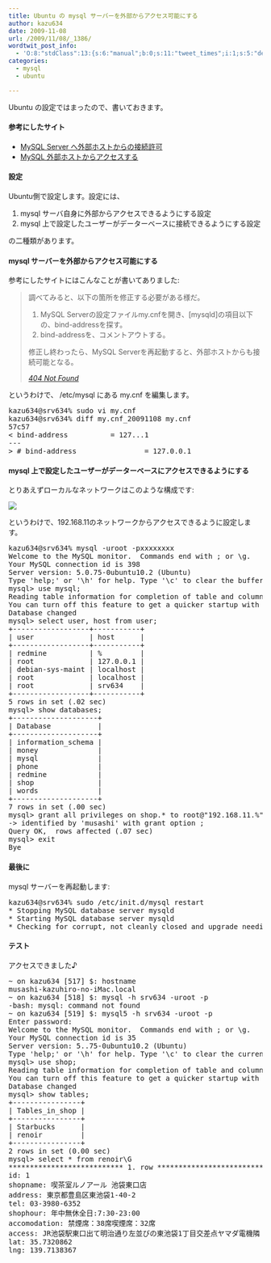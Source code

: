 ```yaml
---
title: Ubuntu の mysql サーバーを外部からアクセス可能にする
author: kazu634
date: 2009-11-08
url: /2009/11/08/_1386/
wordtwit_post_info:
  - 'O:8:"stdClass":13:{s:6:"manual";b:0;s:11:"tweet_times";i:1;s:5:"delay";i:0;s:7:"enabled";i:1;s:10:"separation";s:2:"60";s:7:"version";s:3:"3.7";s:14:"tweet_template";b:0;s:6:"status";i:2;s:6:"result";a:0:{}s:13:"tweet_counter";i:2;s:13:"tweet_log_ids";a:1:{i:0;i:4907;}s:9:"hash_tags";a:0:{}s:8:"accounts";a:1:{i:0;s:7:"kazu634";}}'
categories:
  - mysql
  - ubuntu

---
```

<div class="section">
<p>
    Ubuntu の設定ではまったので、書いておきます。
</p>
  
<h4>
    参考にしたサイト
</h4>
  
<ul>
<li>
<a href="http://www.ktsuge.com/blog/2008/01/19/mysql-server-%E3%81%B8%E5%A4%96%E9%83%A8%E3%83%9B%E3%82%B9%E3%83%88%E3%81%8B%E3%82%89%E3%81%AE%E6%8E%A5%E7%B6%9A%E8%A8%B1%E5%8F%AF/" onclick="__gaTracker('send', 'event', 'outbound-article', 'http://www.ktsuge.com/blog/2008/01/19/mysql-server-%E3%81%B8%E5%A4%96%E9%83%A8%E3%83%9B%E3%82%B9%E3%83%88%E3%81%8B%E3%82%89%E3%81%AE%E6%8E%A5%E7%B6%9A%E8%A8%B1%E5%8F%AF/', 'MySQL Server へ外部ホストからの接続許可');" target="_blank">MySQL Server へ外部ホストからの接続許可</a>
</li>
<li>
<a href="http://www.avant-tokyo.com/linux/mysql_host.html" onclick="__gaTracker('send', 'event', 'outbound-article', 'http://www.avant-tokyo.com/linux/mysql_host.html', 'MySQL 外部ホストからアクセスする');" target="_blank">MySQL 外部ホストからアクセスする</a>
</li>
</ul>
  
<h4>
    設定
</h4>
  
<p>
    Ubuntu側で設定します。設定には、
</p>
  
<ol>
<li>
      mysql サーバ自身に外部からアクセスできるようにする設定
</li>
<li>
      mysql 上で設定したユーザーがデーターベースに接続できるようにする設定
</li>
</ol>
  
<p>
    の二種類があります。
</p>
  
<h4>
    mysql サーバーを外部からアクセス可能にする
</h4>
  
<p>
    参考にしたサイトにはこんなことが書いてありました:
</p>
  
<blockquote title="404 Not Found" cite="http://www.ktsuge.com/blog/2008/01/19/mysql-server-%E3%81%B8%E5%A4%96%E9%83%A8%E3%83%9B%E3%82%B9%E3%83%88%E3%81%8B%E3%82%89%E3%81%AE%E6%8E%A5%E7%B6%9A%E8%A8%B1%E5%8F%AF/">
<p>
      調べてみると、以下の箇所を修正する必要がある様だ。
</p>
    
<ol>
<li>
        MySQL Serverの設定ファイルmy.cnfを開き、[mysqld]の項目以下の、bind-addressを探す。
</li>
<li>
        bind-addressを、コメントアウトする。
</li>
</ol>
    
<p>
      修正し終わったら、MySQL Serverを再起動すると、外部ホストからも接続可能となる。
</p>
    
<p>
<cite><a href="http://www.ktsuge.com/blog/2008/01/19/mysql-server-%E3%81%B8%E5%A4%96%E9%83%A8%E3%83%9B%E3%82%B9%E3%83%88%E3%81%8B%E3%82%89%E3%81%AE%E6%8E%A5%E7%B6%9A%E8%A8%B1%E5%8F%AF/" onclick="__gaTracker('send', 'event', 'outbound-article', 'http://www.ktsuge.com/blog/2008/01/19/mysql-server-%E3%81%B8%E5%A4%96%E9%83%A8%E3%83%9B%E3%82%B9%E3%83%88%E3%81%8B%E3%82%89%E3%81%AE%E6%8E%A5%E7%B6%9A%E8%A8%B1%E5%8F%AF/', '404 Not Found');" target="_blank">404 Not Found</a></cite>
</p>
</blockquote>
  
<p>
    というわけで、 /etc/mysql にある my.cnf を編集します。
</p>
  
<pre class="syntax-highlight">
kazu634@srv634% sudo vi my.cnf                                                       /etc/mysql <span class="synStatement">[</span><span class="synConstant">7304</span><span class="synStatement">]</span>
kazu634@srv634% diff my.cnf_20091108 my.cnf                                          /etc/mysql <span class="synStatement">[</span><span class="synConstant">7305</span><span class="synStatement">]</span>
57c57
<span class="synStatement">&#60;</span> <span class="synStatement">bind</span>-address          <span class="synStatement">=</span> <span class="synConstant">127</span>.<span class="synConstant"></span>.<span class="synConstant"></span>.<span class="synConstant">1</span>
---
<span class="synStatement">&#62;</span><span class="synComment"> # bind-address                = 127.0.0.1</span>
</pre>
  
<h4>
    mysql 上で設定したユーザーがデーターベースにアクセスできるようにする
</h4>
  
<p>
    とりあえずローカルなネットワークはこのような構成です:
</p>
  
<p>
<center>
</center>
</p>
  
<p>
<a href="http://flickr.com/photos/42332031@N02/4083965175/" onclick="__gaTracker('send', 'event', 'outbound-article', 'http://flickr.com/photos/42332031@N02/4083965175/', '');" title="network configuration"><img src="http://farm3.static.flickr.com/2542/4083965175_48e188704a.jpg" /></a>
</p></p> 
  
<p>
    というわけで、192.168.11のネットワークからアクセスできるように設定します。
</p>
  
<pre class="syntax-highlight">
kazu634@srv634% mysql -uroot -pxxxxxxxx                                                        ~ [<span class="synConstant">7291</span>]
Welcome <span class="synSpecial">to</span> the MySQL monitor.  Commands <span class="synSpecial">end</span> <span class="synSpecial">with</span> ; <span class="synStatement">or</span> \g.
Your MySQL connection id <span class="synSpecial">is</span> <span class="synConstant">398</span>
Server version: <span class="synConstant">5.0</span>.<span class="synConstant">75</span>-0ubuntu10.<span class="synConstant">2</span> (Ubuntu)
<span class="synSpecial">Type</span> <span class="synConstant">'help;'</span> <span class="synStatement">or</span> <span class="synConstant">'\h'</span> <span class="synSpecial">for</span> help. <span class="synSpecial">Type</span> <span class="synConstant">'\c'</span> <span class="synSpecial">to</span> clear the buffer.
mysql&#62; use mysql;
Reading <span class="synSpecial">table</span> information <span class="synSpecial">for</span> completion <span class="synSpecial">of</span> <span class="synSpecial">table</span> <span class="synStatement">and</span> <span class="synSpecial">column</span> names
You can turn off this feature <span class="synSpecial">to</span> get a quicker startup <span class="synSpecial">with</span> -A
Database changed
mysql&#62; <span class="synStatement">select</span> <span class="synSpecial">user</span>, host <span class="synSpecial">from</span> <span class="synSpecial">user</span>;
+<span class="synComment">------------------+-----------+</span>
| <span class="synSpecial">user</span>             | host      |
+<span class="synComment">------------------+-----------+</span>
| redmine          | %         |
| root             | <span class="synConstant">127.0</span>.<span class="synConstant">0.1</span> |
| debian-sys-maint | localhost |
| root             | localhost |
| root             | srv634    |
+<span class="synComment">------------------+-----------+</span>
<span class="synConstant">5</span> <span class="synSpecial">rows</span> <span class="synStatement">in</span> <span class="synStatement">set</span> (<span class="synConstant"></span>.<span class="synConstant">02</span> sec)
mysql&#62; show databases;
+<span class="synComment">--------------------+</span>
| Database           |
+<span class="synComment">--------------------+</span>
| information_schema |
| money              |
| mysql              |
| phone              |
| redmine            |
| shop               |
| words              |
+<span class="synComment">--------------------+</span>
<span class="synConstant">7</span> <span class="synSpecial">rows</span> <span class="synStatement">in</span> <span class="synStatement">set</span> (<span class="synConstant"></span>.<span class="synConstant">00</span> sec)
mysql&#62; <span class="synStatement">grant</span> <span class="synStatement">all</span> <span class="synSpecial">privileges</span> <span class="synSpecial">on</span> shop.* <span class="synSpecial">to</span> root@<span class="synConstant">&#34;192.168.11.%&#34;</span>
-&#62; <span class="synSpecial">identified</span> <span class="synSpecial">by</span> <span class="synConstant">'musashi'</span> <span class="synSpecial">with</span> <span class="synStatement">grant</span> <span class="synSpecial">option</span> ;
Query OK, <span class="synConstant"></span> <span class="synSpecial">rows</span> affected (<span class="synConstant"></span>.<span class="synConstant">07</span> sec)
mysql&#62; exit
Bye
</pre>
  
<h4>
    最後に
</h4>
  
<p>
    mysql サーバーを再起動します:
</p>
  
<pre class="syntax-highlight">
kazu634@srv634% sudo /etc/init.d/mysql <span class="synStatement">restart</span>                                       /etc/mysql <span class="synStatement">[</span><span class="synConstant">7308</span><span class="synStatement">]</span>
* Stopping MySQL database server mysqld                                                        <span class="synStatement">[</span> OK <span class="synStatement">]</span>
* Starting MySQL database server mysqld                                                        <span class="synStatement">[</span> OK <span class="synStatement">]</span>
* Checking <span class="synStatement">for</span> corrupt, not cleanly closed and upgrade needing tables.
</pre>
  
<h4>
    テスト
</h4>
  
<p>
    アクセスできました♪
</p>
  
<pre class="syntax-highlight">
~ on kazu634 <span class="synStatement">[</span><span class="synConstant">517</span><span class="synStatement">]</span> $: hostname
musashi-kazuhiro-no-iMac.<span class="synStatement">local</span>
~ on kazu634 <span class="synStatement">[</span><span class="synConstant">518</span><span class="synStatement">]</span> $: mysql <span class="synSpecial">-h</span> srv634 <span class="synSpecial">-uroot</span> <span class="synSpecial">-p</span>
-bash: mysql: command not found
~ on kazu634 <span class="synStatement">[</span><span class="synConstant">519</span><span class="synStatement">]</span> $: mysql5 <span class="synSpecial">-h</span> srv634 <span class="synSpecial">-uroot</span> <span class="synSpecial">-p</span>
Enter password:
Welcome to the MySQL monitor.  Commands end with <span class="synStatement">;</span> or \g.
Your MySQL connection id is <span class="synConstant">35</span>
Server version: <span class="synConstant">5</span>.<span class="synConstant"></span>.<span class="synConstant">75</span>-0ubuntu10.<span class="synConstant">2</span> <span class="synStatement">(</span>Ubuntu<span class="synStatement">)</span>
Type <span class="synStatement">'</span><span class="synConstant">help;</span><span class="synStatement">'</span> or <span class="synStatement">'</span><span class="synConstant">\h</span><span class="synStatement">'</span> <span class="synStatement">for</span> <span class="synStatement">help</span>. Type <span class="synStatement">'</span><span class="synConstant">\c</span><span class="synStatement">'</span> to <span class="synStatement">clear</span> the current input statement.
mysql<span class="synStatement">&#62;</span> use shop<span class="synStatement">;</span>
Reading table information <span class="synStatement">for</span> completion of table and column names
You can turn off this feature to get a quicker startup with <span class="synStatement">-A</span>
Database changed
mysql<span class="synStatement">&#62;</span> show tables<span class="synStatement">;</span>
+----------------+
<span class="synStatement">|</span> Tables_in_shop <span class="synStatement">|</span>
+----------------+
<span class="synStatement">|</span> Starbucks      <span class="synStatement">|</span>
<span class="synStatement">|</span> renoir         <span class="synStatement">|</span>
+----------------+
<span class="synConstant">2</span> rows <span class="synStatement">in</span> <span class="synStatement">set </span><span class="synIdentifier">(0.00</span> <span class="synIdentifier">se</span>c)
mysql<span class="synStatement">&#62;</span> <span class="synStatement">select</span> * from renoir\G
*************************** <span class="synConstant">1</span>. row ***************************
id: <span class="synConstant">1</span>
shopname: 喫茶室ルノアール 池袋東口店
address: 東京都豊島区東池袋<span class="synConstant">1-40-2</span>
tel: <span class="synConstant">03-3980-6352</span>
shophour: 年中無休全日:<span class="synConstant">7</span>:<span class="synConstant">30-23</span>:<span class="synConstant">00</span>
accomodation: 禁煙席：<span class="synConstant">38</span>席喫煙席：<span class="synConstant">32</span>席
access: JR池袋駅東口出て明治通り左並びの東池袋<span class="synConstant">1</span>丁目交差点ヤマダ電機隣
lat: <span class="synConstant">35</span>.<span class="synConstant">7320862</span>
lng: <span class="synConstant">139</span>.<span class="synConstant">7138367</span>
</pre>
</div>